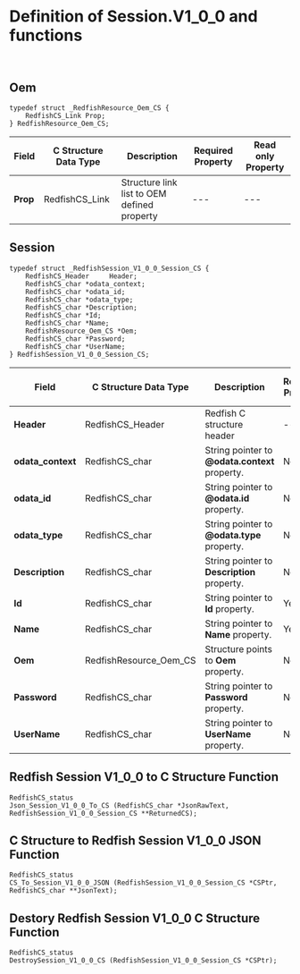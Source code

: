 # Definition of Session.V1_0_0 and functions<br><br>

## Oem
    typedef struct _RedfishResource_Oem_CS {
        RedfishCS_Link Prop;
    } RedfishResource_Oem_CS;

|Field |C Structure Data Type|Description |Required Property|Read only Property
| ---  | --- | --- | --- | ---
|**Prop**|RedfishCS_Link| Structure link list to OEM defined property| ---| ---


## Session
    typedef struct _RedfishSession_V1_0_0_Session_CS {
        RedfishCS_Header     Header;
        RedfishCS_char *odata_context;
        RedfishCS_char *odata_id;
        RedfishCS_char *odata_type;
        RedfishCS_char *Description;
        RedfishCS_char *Id;
        RedfishCS_char *Name;
        RedfishResource_Oem_CS *Oem;
        RedfishCS_char *Password;
        RedfishCS_char *UserName;
    } RedfishSession_V1_0_0_Session_CS;

|Field |C Structure Data Type|Description |Required Property|Read only Property
| ---  | --- | --- | --- | ---
|**Header**|RedfishCS_Header|Redfish C structure header|---|---
|**odata_context**|RedfishCS_char| String pointer to **@odata.context** property.| No| No
|**odata_id**|RedfishCS_char| String pointer to **@odata.id** property.| No| No
|**odata_type**|RedfishCS_char| String pointer to **@odata.type** property.| No| No
|**Description**|RedfishCS_char| String pointer to **Description** property.| No| No
|**Id**|RedfishCS_char| String pointer to **Id** property.| Yes| No
|**Name**|RedfishCS_char| String pointer to **Name** property.| Yes| No
|**Oem**|RedfishResource_Oem_CS| Structure points to **Oem** property.| No| No
|**Password**|RedfishCS_char| String pointer to **Password** property.| No| No
|**UserName**|RedfishCS_char| String pointer to **UserName** property.| No| Yes
## Redfish Session V1_0_0 to C Structure Function
    RedfishCS_status
    Json_Session_V1_0_0_To_CS (RedfishCS_char *JsonRawText, RedfishSession_V1_0_0_Session_CS **ReturnedCS);

## C Structure to Redfish Session V1_0_0 JSON Function
    RedfishCS_status
    CS_To_Session_V1_0_0_JSON (RedfishSession_V1_0_0_Session_CS *CSPtr, RedfishCS_char **JsonText);

## Destory Redfish Session V1_0_0 C Structure Function
    RedfishCS_status
    DestroySession_V1_0_0_CS (RedfishSession_V1_0_0_Session_CS *CSPtr);

